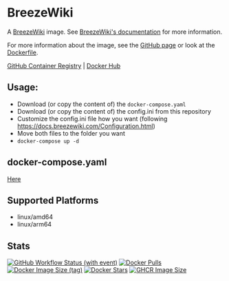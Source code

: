 # BreezeWiki

A [BreezeWiki](https://gitdab.com/cadence/breezewiki) image. See [BreezeWiki's documentation](https://docs.breezewiki.com/) for more information.

For more information about the image, see the [GitHub page](https://github.com/Zottelchen/docker-container/tree/main/breezewiki) or look at the [Dockerfile](https://github.com/Zottelchen/docker-container/tree/main/breezewiki/Dockerfile).

[GitHub Container Registry](https://github.com/users/Zottelchen/packages/container/package/breezewiki) | [Docker Hub](https://hub.docker.com/r/zottelchen/breezewiki)

## Usage:

- Download (or copy the content of) the `docker-compose.yaml`
- Download (or copy the content of) the config.ini from this repository
- Customize the config.ini file how you want (following https://docs.breezewiki.com/Configuration.html)
- Move both files to the folder you want
- `docker-compose up -d`

## docker-compose.yaml

[Here](https://github.com/Zottelchen/docker-container/tree/main/breezewiki/docker-compose.yaml)

## Supported Platforms

- linux/amd64
- linux/arm64

## Stats

[![GitHub Workflow Status (with event)](https://img.shields.io/github/actions/workflow/status/zottelchen/docker-container/breezewiki_docker.yml?logo=github)](https://github.com/Zottelchen/docker-container/actions/workflows/breezewiki_docker.yml)
[![Docker Pulls](https://img.shields.io/docker/pulls/zottelchen/breezewiki?logo=docker)](https://hub.docker.com/r/zottelchen/breezewiki)
[![Docker Image Size (tag)](https://img.shields.io/docker/image-size/zottelchen/breezewiki/latest?logo=docker)](https://hub.docker.com/r/zottelchen/breezewiki)
[![Docker Stars](https://img.shields.io/docker/stars/zottelchen/breezewiki?label=%E2%AD%90%20docker%20stars)](https://hub.docker.com/r/zottelchen/breezewiki)
[![GHCR Image Size](https://ghcr-badge.egpl.dev/zottelchen/breezewiki/size)](https://github.com/users/Zottelchen/packages/container/package/breezewiki)
